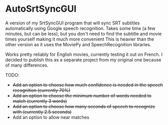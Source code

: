 # AutoSrtSyncGUI
A version of my SrtSyncGUI program that will sync SRT subtitles automatically using Google speech recognition.
Takes some time (a few minutes, but can be less), but you don't need to find the subtitle and movie times yourself making it much more convenient
This is heavier than the other version as it uses the MoviePy and SpeechRecognition libraries.

Works pretty reliably for English movies, currently testing it out on French.
I decided to publish this as a separate project from my original one because of many differences.

TODO:
- ~~Add an option to choose how much confidence is needed in the speech recognition (currently 70%)~~
- ~~Add an option to choose the minimum number of words needed to match (currently 3 words)~~
- ~~Add an option to choose how many seconds of speech to recognize with (currently 2.5 seconds)~~
- Add an option to allow near matches
